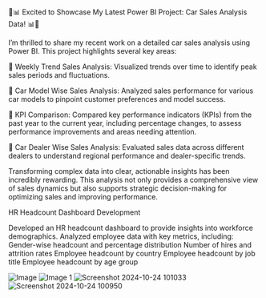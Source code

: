 🚗📊 Excited to Showcase My Latest Power BI Project: Car Sales Analysis Data! 📊🚗

I’m thrilled to share my recent work on a detailed car sales analysis using Power BI. This project highlights several key areas:

🔹 Weekly Trend Sales Analysis: Visualized trends over time to identify peak sales periods and fluctuations.

🔹 Car Model Wise Sales Analysis: Analyzed sales performance for various car models to pinpoint customer preferences and model success.

🔹 KPI Comparison: Compared key performance indicators (KPIs) from the past year to the current year, including percentage changes, to assess performance improvements and areas needing attention.

🔹 Car Dealer Wise Sales Analysis: Evaluated sales data across different dealers to understand regional performance and dealer-specific trends.

Transforming complex data into clear, actionable insights has been incredibly rewarding. This analysis not only provides a comprehensive view of sales dynamics but also supports strategic decision-making for optimizing sales and improving performance.

HR Headcount Dashboard Development

Developed an HR headcount dashboard to provide insights into workforce demographics.
Analyzed employee data with key metrics, including:
Gender-wise headcount and percentage distribution
Number of hires and attrition rates
Employee headcount by country
Employee headcount by job title
Employee headcount by age group

![Image](https://github.com/user-attachments/assets/91dca62e-89b8-4f35-ae7a-b97093ac4e2b)
![Image 1](https://github.com/user-attachments/assets/d273751f-fd3a-4e81-b64a-14788f16527a)
![Screenshot 2024-10-24 101033](https://github.com/user-attachments/assets/9e7708b8-73c7-43f4-97e9-45f858a739f9)
![Screenshot 2024-10-24 100950](https://github.com/user-attachments/assets/e69641d5-0e6d-439a-a782-c7a1582e8872)




